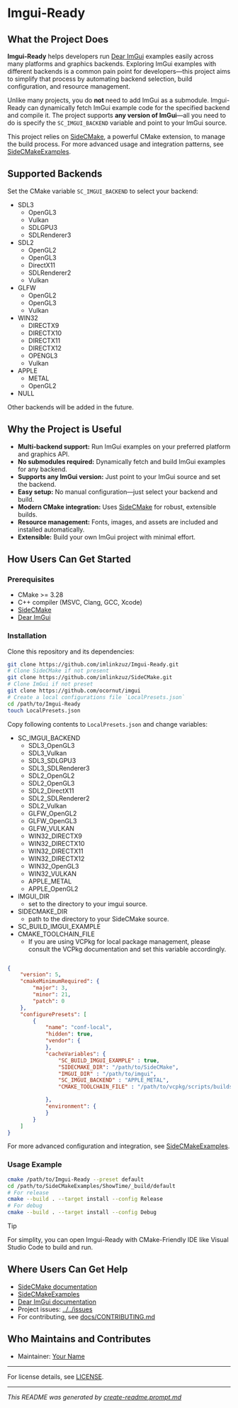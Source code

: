 
# Imgui-Ready

## What the Project Does

**Imgui-Ready** helps developers run [Dear ImGui](https://github.com/ocornut/imgui) examples easily across many platforms and graphics backends. Exploring ImGui examples with different backends is a common pain point for developers—this project aims to simplify that process by automating backend selection, build configuration, and resource management.

Unlike many projects, you do **not** need to add ImGui as a submodule. Imgui-Ready can dynamically fetch ImGui example code for the specified backend and compile it. The project supports **any version of ImGui**—all you need to do is specify the `SC_IMGUI_BACKEND` variable and point to your ImGui source.

This project relies on [SideCMake](https://github.com/imlinkzuz/SideCMake), a powerful CMake extension, to manage the build process. For more advanced usage and integration patterns, see [SideCMakeExamples](https://github.com/imlinkzuz/SideCMakeExamples).

## Supported Backends

Set the CMake variable `SC_IMGUI_BACKEND` to select your backend:

- SDL3
  - OpenGL3
  - Vulkan
  - SDLGPU3
  - SDLRenderer3
- SDL2
  - OpenGL2
  - OpenGL3
  - DirectX11
  - SDLRenderer2
  - Vulkan
- GLFW
  - OpenGL2
  - OpenGL3
  - Vulkan
- WIN32
  - DIRECTX9
  - DIRECTX10
  - DIRECTX11
  - DIRECTX12
  - OPENGL3
  - Vulkan
- APPLE
  - METAL
  - OpenGL2
- NULL  

Other backends will be added in the future.

## Why the Project is Useful

- **Multi-backend support:** Run ImGui examples on your preferred platform and graphics API.
- **No submodules required:** Dynamically fetch and build ImGui examples for any backend.
- **Supports any ImGui version:** Just point to your ImGui source and set the backend.
- **Easy setup:** No manual configuration—just select your backend and build.
- **Modern CMake integration:** Uses [SideCMake](https://github.com/imlinkzuz/SideCMake) for robust, extensible builds.
- **Resource management:** Fonts, images, and assets are included and installed automatically.
- **Extensible:** Build your own ImGui project with minimal effort.

## How Users Can Get Started

### Prerequisites

- CMake >= 3.28
- C++ compiler (MSVC, Clang, GCC, Xcode)
- [SideCMake](https://github.com/imlinkzuz/SideCMake)
- [Dear ImGui](https://github.com/ocornut/imgui) 

### Installation

Clone this repository and its dependencies:

```sh
git clone https://github.com/imlinkzuz/Imgui-Ready.git
# Clone SideCMake if not present
git clone https://github.com/imlinkzuz/SideCMake.git
# Clone ImGui if not preset
git clone https://github.com/ocornut/imgui
# Create a local configurations file `LocalPresets.json`
cd /path/to/Imgui-Ready
touch LocalPresets.json
```
Copy following contents to `LocalPresets.json` and change variables:
- SC_IMGUI_BACKEND
  - SDL3_OpenGL3
  - SDL3_Vulkan
  - SDL3_SDLGPU3
  - SDL3_SDLRenderer3
  - SDL2_OpenGL2
  - SDL2_OpenGL3
  - SDL2_DirectX11
  - SDL2_SDLRenderer2
  - SDL2_Vulkan
  - GLFW_OpenGL2
  - GLFW_OpenGL3
  - GLFW_VULKAN
  - WIN32_DIRECTX9
  - WIN32_DIRECTX10
  - WIN32_DIRECTX11
  - WIN32_DIRECTX12
  - WIN32_OpenGL3
  - WIN32_VULKAN
  - APPLE_METAL
  - APPLE_OpenGL2
- IMGUI_DIR
  - set to the directory to your imgui source.
- SIDECMAKE_DIR
  - path to the directory to your SideCMake source.
- SC_BUILD_IMGUI_EXAMPLE
- CMAKE_TOOLCHAIN_FILE
    - If you are using VCPkg for local package management, please consult the VCPkg documentation and set this variable accordingly.
```json

{
    "version": 5,
    "cmakeMinimumRequired": {
        "major": 3,
        "minor": 21,
        "patch": 0
    },
    "configurePresets": [
        {
            "name": "conf-local",
            "hidden": true,
            "vendor": {
            },
            "cacheVariables": {
                "SC_BUILD_IMGUI_EXAMPLE" : true,
                "SIDECMAKE_DIR": "/path/to/SideCMake",
                "IMGUI_DIR" : "/path/to/imgui",
                "SC_IMGUI_BACKEND" : "APPLE_METAL",
                "CMAKE_TOOLCHAIN_FILE" : "/path/to/vcpkg/scripts/buildsystems/vcpkg.cmake"

            },
            "environment": {
            }
        }
    ]
}
```

For more advanced configuration and integration, see [SideCMakeExamples](https://github.com/imlinkzuz/SideCMakeExamples).

### Usage Example

```sh
cmake /path/to/Imgui-Ready --preset default
cd /path/to/SideCMakeExamples/ShowTime/_build/default
# For release
cmake --build . --target install --config Release
# For debug
cmake --build . --target install --config Debug 
```
> [!TIP]
> For simplity, you can open Imgui-Ready with CMake-Friendly IDE like Visual Studio Code to build and run.

## Where Users Can Get Help

- [SideCMake documentation](https://github.com/imlinkzuz/SideCMake)
- [SideCMakeExamples](https://github.com/imlinkzuz/SideCMakeExamples)
- [Dear ImGui documentation](https://github.com/ocornut/imgui)
- Project issues: [../../issues](../../issues)
- For contributing, see [docs/CONTRIBUTING.md](docs/CONTRIBUTING.md)

## Who Maintains and Contributes

- Maintainer: [Your Name](mailto:me@sample.com)

---

For license details, see [LICENSE](LICENSE).

---

*This README was generated by [create-readme.prompt.md](.github/prompts/create-readme.prompt.md)*
